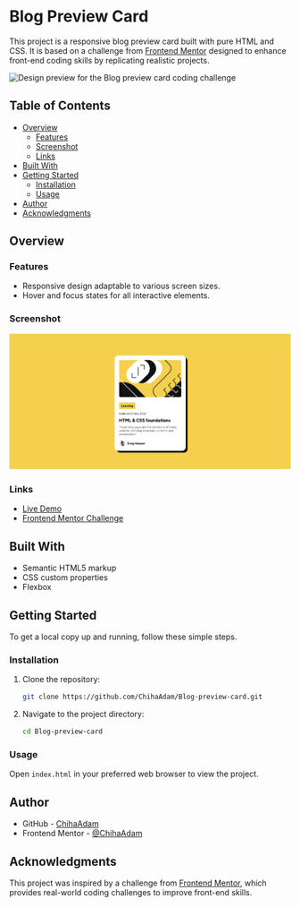 # Blog Preview Card

This project is a responsive blog preview card built with pure HTML and CSS. It is based on a challenge from [Frontend Mentor](https://www.frontendmentor.io) designed to enhance front-end coding skills by replicating realistic projects.

![Design preview for the Blog preview card coding challenge](./design/desktop-preview.jpg)

## Table of Contents

- [Overview](#overview)
  - [Features](#features)
  - [Screenshot](#screenshot)
  - [Links](#links)
- [Built With](#built-with)
- [Getting Started](#getting-started)
  - [Installation](#installation)
  - [Usage](#usage)
- [Author](#author)
- [Acknowledgments](#acknowledgments)

## Overview

### Features

- Responsive design adaptable to various screen sizes.
- Hover and focus states for all interactive elements.

### Screenshot

![Blog Preview Card Screenshot](./screenshot.png)

### Links

- [Live Demo](https://chihaadam.github.io/Blog-preview-card/)
- [Frontend Mentor Challenge](https://www.frontendmentor.io/challenges/blog-preview-card-component-2OZUbNrvXM)

## Built With

- Semantic HTML5 markup
- CSS custom properties
- Flexbox

## Getting Started

To get a local copy up and running, follow these simple steps.

### Installation

1. Clone the repository:

   ```bash
   git clone https://github.com/ChihaAdam/Blog-preview-card.git
   ```

2. Navigate to the project directory:

   ```bash
   cd Blog-preview-card
   ```

### Usage

Open `index.html` in your preferred web browser to view the project.

## Author

- GitHub - [ChihaAdam](https://github.com/ChihaAdam)
- Frontend Mentor - [@ChihaAdam](https://www.frontendmentor.io/profile/ChihaAdam)

## Acknowledgments

This project was inspired by a challenge from [Frontend Mentor](https://www.frontendmentor.io), which provides real-world coding challenges to improve front-end skills.
